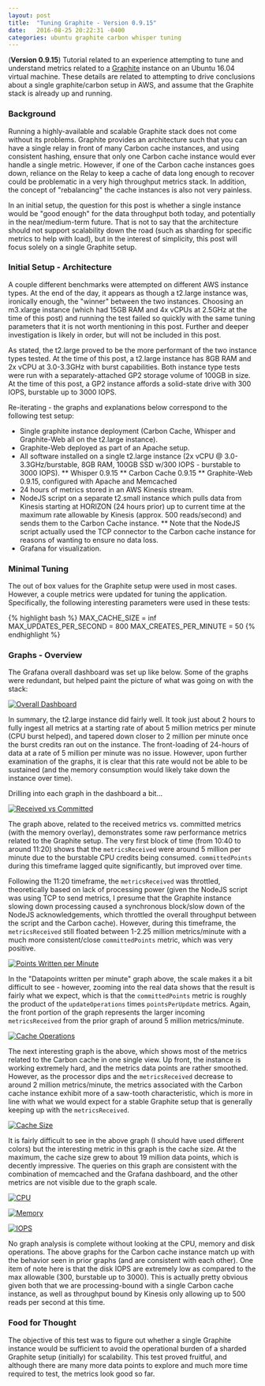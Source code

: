 ```yaml
---
layout: post
title:  "Tuning Graphite - Version 0.9.15"
date:   2016-08-25 20:22:31 -0400
categories: ubuntu graphite carbon whisper tuning
---
```

(**Version 0.9.15**) Tutorial related to an experience attempting to tune and understand metrics related
to a [Graphite](http://graphiteapp.org/) instance on an Ubuntu 16.04 virtual machine. These details are
related to attempting to drive conclusions about a single graphite/carbon setup in AWS, and assume that
the Graphite stack is already up and running.

### Background

Running a highly-available and scalable Graphite stack does not come without its problems. Graphite
provides an architecture such that you can have a single relay in front of many Carbon cache instances,
and using consistent hashing, ensure that only one Carbon cache instance would ever handle a single
metric. However, if one of the Carbon cache instances goes down, reliance on the Relay to keep a cache of
data long enough to recover could be problematic in a very high throughput metrics stack. In addition,
the concept of "rebalancing" the cache instances is also not very painless.

In an initial setup, the question for this post is whether a single instance would be "good enough" for
the data throughput both today, and potentially in the near/medium-term future. That is not to say that
the architecture should not support scalability down the road (such as sharding for specific metrics to
help with load), but in the interest of simplicity, this post will focus solely on a single Graphite
setup.

### Initial Setup - Architecture

A couple different benchmarks were attempted on different AWS instance types. At the end of the day, it
appears as though a t2.large instance was, ironically enough, the "winner" between the two instances.
Choosing an m3.xlarge instance (which had 15GB RAM and 4x vCPUs at 2.5GHz at the time of this post) and
running the test failed so quickly with the same tuning parameters that it is not worth mentioning in this
post. Further and deeper investigation is likely in order, but will not be included in this post.

As stated, the t2.large proved to be the more performant of the two instance types tested. At the time of
this post, a t2.large instance has 8GB RAM and 2x vCPU at 3.0-3.3GHz with burst capabilities. Both instance
type tests were run with a separately-attached GP2 storage volume of 100GB in size. At the time of this post,
a GP2 instance affords a solid-state drive with 300 IOPS, burstable up to 3000 IOPS.

Re-iterating - the graphs and explanations below correspond to the following test setup:

* Single graphite instance deployment (Carbon Cache, Whisper and Graphite-Web all on the t2.large instance).
* Graphite-Web deployed as part of an Apache setup.
* All software installed on a single t2.large instance (2x vCPU @ 3.0-3.3GHz/burstable, 8GB RAM, 100GB SSD
w/300 IOPS - burstable to 3000 IOPS).
** Whisper 0.9.15
** Carbon Cache 0.9.15
** Graphite-Web 0.9.15, configured with Apache and Memcached
* 24 hours of metrics stored in an AWS Kinesis stream.
* NodeJS script on a separate t2.small instance which pulls data from Kinesis starting at HORIZON (24 hours
prior) up to current time at the maximum rate allowable by Kinesis (approx. 500 reads/second) and sends them
to the Carbon Cache instance.
** Note that the NodeJS script actually used the TCP connector to the Carbon cache instance for reasons of
wanting to ensure no data loss.
* Grafana for visualization.

### Minimal Tuning

The out of box values for the Graphite setup were used in most cases. However, a couple metrics were updated
for tuning the application. Specifically, the following interesting parameters were used in these tests:

{% highlight bash %}
MAX_CACHE_SIZE = inf
MAX_UPDATES_PER_SECOND = 800
MAX_CREATES_PER_MINUTE = 50
{% endhighlight %}

### Graphs - Overview

The Grafana overall dashboard was set up like below. Some of the graphs were redundant, but helped paint the
picture of what was going on with the stack:

[![Overall Dashboard][1]][1]

In summary, the t2.large instance did fairly well. It took just about 2 hours to fully ingest all metrics at
a starting rate of about 5 million metrics per minute (CPU burst helped), and tapered down closer to 2 million
per minute once the burst credits ran out on the instance. The front-loading of 24-hours of data at a rate of
5 million per minute was no issue. However, upon further examination of the graphs, it is clear that this rate
would not be able to be sustained (and the memory consumption would likely take down the instance over time).

Drilling into each graph in the dashboard a bit...

[![Received vs Committed][2]][2]

The graph above, related to the received metrics vs. committed metrics (with the memory overlay), demonstrates
some raw performance metrics related to the Graphite setup. The very first block of time (from 10:40 to
around 11:20) shows that the `metricsReceived` were around 5 million per minute due to the burstable CPU credits
being consumed. `committedPoints` during this timeframe lagged quite significantly, but improved over time.

Following the 11:20 timeframe, the `metricsReceived` was throttled, theoretically based on lack of processing power
(given the NodeJS script was using TCP to send metrics, I presume that the Graphite instance slowing down
processing caused a synchronous block/slow down of the NodeJS acknowledgements, which throttled the overall
throughput between the script and the Carbon cache). However, during this timeframe, the `metricsReceived` still
floated between 1-2.25 million metrics/minute with a much more consistent/close `committedPoints` metric, which was
very positive.

[![Points Written per Minute][3]][3]

In the "Datapoints written per minute" graph above, the scale makes it a bit difficult to see - however, zooming
into the real data shows that the result is fairly what we expect, which is that the `committedPoints` metric is
roughly the product of the `updateOperations` times `pointsPerUpdate` metrics. Again, the front portion of the
graph represents the larger incoming `metricsReceived` from the prior graph of around 5 million metrics/minute.

[![Cache Operations][4]][4]

The next interesting graph is the above, which shows most of the metrics related to the Carbon cache in one single
view. Up front, the instance is working extremely hard, and the metrics data points are rather smoothed. However,
as the processor dips and the `metricsReceived` decrease to around 2 million metrics/minute, the metrics associated
with the Carbon cache instance exhibit more of a saw-tooth characteristic, which is more in line with what we would
expect for a stable Graphite setup that is generally keeping up with the `metricsReceived`.

[![Cache Size][5]][5]

It is fairly difficult to see in the above graph (I should have used different colors) but the interesting metric
in this graph is the cache size. At the maximum, the cache size grew to about 19 million data points, which is
decently impressive. The queries on this graph are consistent with the combination of memcached and the Grafana
dashboard, and the other metrics are not visible due to the graph scale.

[![CPU][6]][6]

[![Memory][7]][7]

[![IOPS][8]][8]

No graph analysis is complete without looking at the CPU, memory and disk operations. The above graphs for the Carbon
cache instance match up with the behavior seen in prior graphs (and are consistent with each other). One item of note
here is that the disk IOPS are extremely low as compared to the max allowable (300, burstable up to 3000). This is
actually pretty obvious given both that we are processing-bound with a single Carbon cache instance, as well as
throughput bound by Kinesis only allowing up to 500 reads per second at this time.

### Food for Thought

The objective of this test was to figure out whether a single Graphite instance would be sufficient to avoid the
operational burden of a sharded Graphite setup (initially) for scalability. This test proved fruitful, and although
there are many more data points to explore and much more time required to test, the metrics look good so far.

[1]: /assets/images/2016-08-25-tuning-graphite-overall-dashboard.png
[2]: /assets/images/2016-08-25-tuning-graphite-received-vs-committed.png
[3]: /assets/images/2016-08-25-tuning-graphite-points-written-per-minute.png
[4]: /assets/images/2016-08-25-tuning-graphite-cache-operations.png
[5]: /assets/images/2016-08-25-tuning-graphite-cache-size.png
[6]: /assets/images/2016-08-25-tuning-graphite-cpu.png
[7]: /assets/images/2016-08-25-tuning-graphite-memory.png
[8]: /assets/images/2016-08-25-tuning-graphite-iops.png
